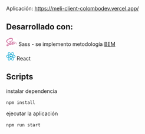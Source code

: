Aplicación: https://meli-client-colombodev.vercel.app/<br/>

## Desarrollado con:

<a href="https://sass-lang.com/"><img src="./public/images/sass.svg" alt="Logo" height="22px"/></a> Sass - se implemento metodología <a href="http://getbem.com/">BEM</a>

<a href="https://es.reactjs.org/"><img src="./public/images/react.png" alt="Logo" height="22px"/></a> React

## Scripts

instalar dependencia

```
npm install
```

ejecutar la aplicación

```
npm run start
```

